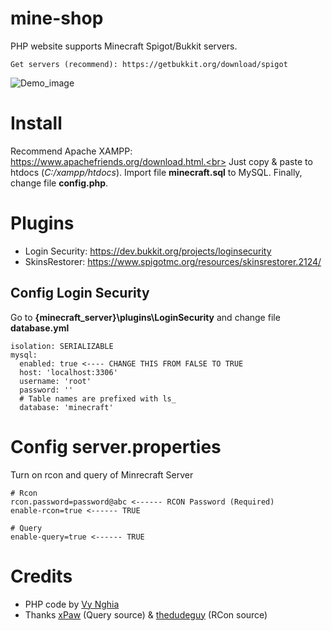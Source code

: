 # mine-shop
PHP website supports Minecraft Spigot/Bukkit servers.
```
Get servers (recommend): https://getbukkit.org/download/spigot
```
![Demo_image](https://i.imgur.com/ZdzmVeS.png)

# Install
Recommend Apache XAMPP: https://www.apachefriends.org/download.html.<br>
Just copy & paste to htdocs (*C:/xampp/htdocs*). Import file **minecraft.sql** to MySQL. Finally, change file **config.php**.

# Plugins
- Login Security: https://dev.bukkit.org/projects/loginsecurity
- SkinsRestorer: https://www.spigotmc.org/resources/skinsrestorer.2124/

## Config Login Security
Go to **{minecraft_server}\plugins\LoginSecurity** and change file **database.yml**
```
isolation: SERIALIZABLE
mysql:
  enabled: true <---- CHANGE THIS FROM FALSE TO TRUE
  host: 'localhost:3306'
  username: 'root'
  password: ''
  # Table names are prefixed with ls_
  database: 'minecraft'
```

# Config server.properties
Turn on rcon and query of Minrecraft Server
```
# Rcon
rcon.password=password@abc <------ RCON Password (Required)
enable-rcon=true <------ TRUE

# Query
enable-query=true <------ TRUE
```

# Credits
- PHP code by [Vy Nghia](https://www.facebook.com/nghiadev)
- Thanks [xPaw](https://github.com/xPaw/PHP-Minecraft-Query) (Query source) &  [thedudeguy](https://github.com/thedudeguy/PHP-Minecraft-Rcon) (RCon source)
